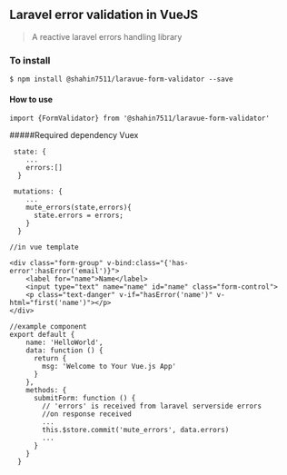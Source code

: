 ## Laravel error validation in VueJS

> A reactive laravel errors handling library

### To install

```
$ npm install @shahin7511/laravue-form-validator --save 
```

#### How to use


```
import {FormValidator} from '@shahin7511/laravue-form-validator'
```

#####Required dependency Vuex
```
 state: {
    ...
    errors:[]
  }
``` 


```
 mutations: {
    ...
    mute_errors(state,errors){
      state.errors = errors;
    }
  }
```


```
//in vue template

<div class="form-group" v-bind:class="{'has-error':hasError('email')}">
    <label for="name">Name</label>
    <input type="text" name="name" id="name" class="form-control">
    <p class="text-danger" v-if="hasError('name')" v-html="first('name')"></p>
</div>

```

``` 
//example component
export default {
    name: 'HelloWorld',
    data: function () {
      return {
        msg: 'Welcome to Your Vue.js App'
      }
    },
    methods: {
      submitForm: function () {
        // 'errors' is received from laravel serverside errors
        //on response received
        ...
        this.$store.commit('mute_errors', data.errors)
        ...
      }
    }
  }
```
